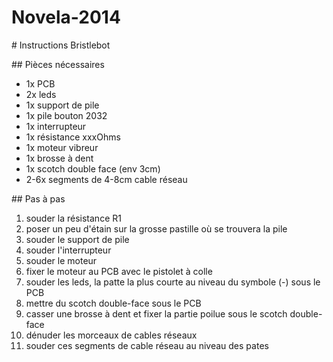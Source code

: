 Novela-2014
===========

# Instructions Bristlebot

## Pièces nécessaires

* 1x PCB
* 2x leds
* 1x support de pile
* 1x pile bouton 2032
* 1x interrupteur
* 1x résistance xxxOhms
* 1x moteur vibreur
* 1x brosse à dent
* 1x scotch double face (env 3cm)
* 2-6x segments de 4-8cm cable réseau

## Pas à pas

1. souder la résistance R1
1. poser un peu d'étain sur la grosse pastille où se trouvera la pile
1. souder le support de pile
1. souder l'interrupteur
1. souder le moteur
1. fixer le moteur au PCB avec le pistolet à colle
1. souder les leds, la patte la plus courte au niveau du symbole (-) sous le PCB
1. mettre du scotch double-face sous le PCB
1. casser une brosse à dent et fixer la partie poilue sous le scotch double-face
1. dénuder les morceaux de cables réseaux
1. souder ces segments de cable réseau au niveau des pates
